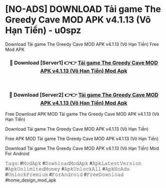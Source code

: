 # [NO-ADS] DOWNLOAD Tải game The Greedy Cave MOD APK v4.1.13 (Vô Hạn Tiền) - u0spz
Download Tải game The Greedy Cave MOD APK v4.1.13 (Vô Hạn Tiền) Free Mod APK

<div align="center">
<h3>🔴 Download [Server1] 👉👉 <a href="https://apk-comot.site?title=Tải_game_The_Greedy_Cave_MOD_APK_v4.1.13_(Vô_Hạn_Tiền)">Tải game The Greedy Cave MOD APK v4.1.13 (Vô Hạn Tiền) Mod Apk</a></h3><br>

<h3>🔴 Download [Server2] 👉👉 <a href="https://apk-comot.site?title=Tải_game_The_Greedy_Cave_MOD_APK_v4.1.13_(Vô_Hạn_Tiền)">Tải game The Greedy Cave MOD APK v4.1.13 (Vô Hạn Tiền) Mod Apk</a></h3>
</div>


Free Download APK MOD Tải game The Greedy Cave MOD APK v4.1.13 (Vô Hạn Tiền)

Download Tải game The Greedy Cave MOD APK v4.1.13 (Vô Hạn Tiền) 

Free APK MOD Tải game The Greedy Cave MOD APK v4.1.13 (Vô Hạn Tiền) 

Download Tải game The Greedy Cave MOD APK v4.1.13 (Vô Hạn Tiền) Mod For Android

𝚃𝚊𝚐𝚜: #𝙼𝚘𝚍𝙰𝚙𝚔 #𝙳𝚘𝚠𝚗𝚕𝚘𝚊𝚍𝙼𝚘𝚍𝙰𝚙𝚔 #𝙰𝚙𝚔𝙻𝚊𝚝𝚎𝚜𝚝𝚅𝚎𝚛𝚜𝚒𝚘𝚗 #𝙰𝚙𝚔𝚄𝚗𝚕𝚒𝚖𝚒𝚝𝚎𝚍𝙼𝚘𝚗𝚎𝚢 #𝙰𝚙𝚔𝚄𝚗𝚕𝚘𝚌𝚔𝙰𝚕𝚕 #𝙰𝚙𝚔𝙽𝚘𝙰𝚍𝚜 #𝚄𝚗𝚕𝚘𝚌𝚔𝙿𝚛𝚎𝚖𝚒𝚞𝚖 #𝙵𝚘𝚛𝙰𝚗𝚍𝚛𝚘𝚒𝚍 #𝙵𝚛𝚎𝚎𝙳𝚘𝚠𝚗𝚕𝚘𝚊𝚍 #home_design_mod_apk